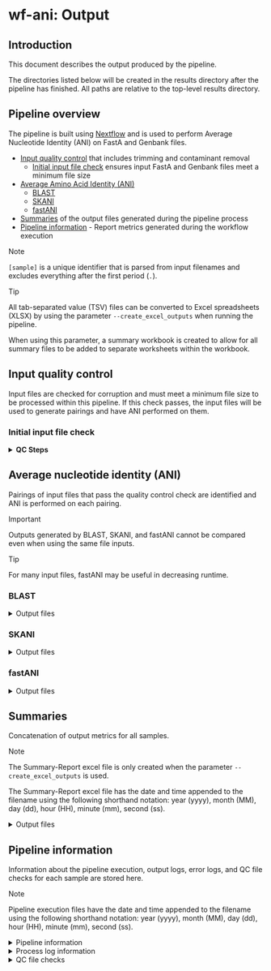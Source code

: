 # wf-ani: Output

## Introduction

This document describes the output produced by the pipeline.

The directories listed below will be created in the results directory after the pipeline has finished. All paths are relative to the top-level results directory.

## Pipeline overview

The pipeline is built using [Nextflow](https://www.nextflow.io/) and is used to perform Average Nucleotide Identity (ANI) on FastA and Genbank files.

- [Input quality control](#input-quality-control) that includes trimming and contaminant removal
  - [Initial input file check](#initial-input-file-check) ensures input FastA and Genbank files meet a minimum file size
- [Average Amino Acid Identity (ANI)](#average-nucleotide-identity-ani)
  - [BLAST](#blast)
  - [SKANI](#skani)
  - [fastANI](#fastani)
- [Summaries](#summaries) of the output files generated during the pipeline process
- [Pipeline information](#pipeline-information) - Report metrics generated during the workflow execution

> [!NOTE]
> `[sample]` is a unique identifier that is parsed from input filenames and excludes everything after the first period (`.`).

> [!TIP]
> All tab-separated value (TSV) files can be converted to Excel spreadsheets (XLSX) by using the parameter `--create_excel_outputs` when running the pipeline.
>
> When using this parameter, a summary workbook is created to allow for all summary files to be added to separate worksheets within the workbook.

## Input quality control

Input files are checked for corruption and must meet a minimum file size to be processed within this pipeline. If this check passes, the input files will be used to generate pairings and have ANI performed on them.

### Initial input file check

<details markdown="1">
<summary><strong>QC Steps</strong></summary>

- Input files are checked to ensure that they meet a minimum file size to be processed within this pipeline `[Default: 45k]`. This is to prevent unusually small input sets from wasting compute time processing data that will not yield usable results.

</details>

## Average nucleotide identity (ANI)

Pairings of input files that pass the quality control check are identified and ANI is performed on each pairing.

> [!IMPORTANT]
> Outputs generated by BLAST, SKANI, and fastANI cannot be compared even when using the same file inputs.

> [!TIP]
> For many input files, fastANI may be useful in decreasing runtime.

### BLAST

<details markdown="1">
<summary>Output files</summary>

- `ANI/BLAST`
  - `pairs.[tsv,xlsx]`: List of all pairings to be performed.
  - `queries.[tsv,xlsx]`: List of query proteome(s) `(query vs reference panel workflow)`.
  - `references.[tsv,xlsx]`: List of reference genomes `(query vs reference panel workflow)`.
  - `genomes.[tsv,xlsx]`: List of input genomes that passed quality control checks `(all vs all workflow)`.
- `ANI/BLAST/[pair1]-[pair2]`
  - `ani.[pair2],[pair1].stats.tab`: ANI summary of each pair, including the combined bidirectional ANI.
  - `blast.[pair2],[pair1].tab`: BLAST output of each fragment of [pair2] vs reference [pair1].
  - `blast.[pair1],[pair2].tab`: BLAST output of each fragment of [pair1] vs reference [pair2].
  - `blast.[pair2],[pair1].filt.tab`: Filtered BLAST output.
  - `blast.[pair2],[pair1].filt.two-way.tab`: Filtered bidirectional BLAST output.

</details>

### SKANI

<details markdown="1">
<summary>Output files</summary>

- `ANI/SKANI`
  - `pairs.[tsv,xlsx]`: List of all pairings to be performed
  - `queries.[tsv,xlsx]`: List of query proteome(s) `(query vs reference panel workflow)`
  - `references.[tsv,xlsx]`: List of reference genomes `(query vs reference panel workflow)`
  - `genomes.[tsv,xlsx]`: List of input genomes that passed quality control checks `(all vs all workflow)`
- `ANI/SKANI/[pair1]-[pair2]`
  - `skani.[pair1]-[pair2].[tsv,xlsx]`: Output of [pair1] vs reference [pair2] when using SKANI to perform ANI.

</details>

### fastANI

<details markdown="1">
<summary>Output files</summary>

- `ANI/fastANI`
  - `pairs.[tsv,xlsx]`: List of all pairings to be performed
  - `queries.[tsv,xlsx]`: List of query proteome(s) `(query vs reference panel workflow)`
  - `references.[tsv,xlsx]`: List of reference genomes `(query vs reference panel workflow)`
  - `genomes.[tsv,xlsx]`: List of input genomes that passed quality control checks `(all vs all workflow)`
- `ANI/fastANI/[pair1]-[pair2]`
  - `fastani.[pair1]-[pair2].[tsv,xlsx]`: Output of [pair1] vs reference [pair2] when using fastANI to perform ANI.

</details>


## Summaries

Concatenation of output metrics for all samples.

> [!NOTE]
> The Summary-Report excel file is only created when the parameter `--create_excel_outputs` is used.
>
> The Summary-Report excel file has the date and time appended to the filename using the following shorthand notation: year (yyyy), month (MM), day (dd), hour (HH), minute (mm), second (ss).

<details markdown="1">
<summary>Output files</summary>

- `Summaries/`
  - `Summary.ANI.[tsv,xlsx]`: Summary of ANI results for all samples.
  - `Summary.QC_File_Checks.[tsv,xlsx]`: Summary of all QC file checks detailing if a sample passes or fails each process.
  - `Summary-Report_yyyy-MM-dd_HH-mm-ss.xlsx`: Excel workbook where each file in the Summaries directory is added to a separate worksheet within the workbook.

</details>

## Pipeline information

Information about the pipeline execution, output logs, error logs, and QC file checks for each sample are stored here.

> [!NOTE]
> Pipeline execution files have the date and time appended to the filename using the following shorthand notation: year (yyyy), month (MM), day (dd), hour (HH), minute (mm), second (ss).

<details markdown="1">
<summary>Pipeline information</summary>

- `pipeline_info/`
  - `software_versions.yml`: Summary of the software packages used in each process and their version information.
  - `nextflow_log.[job_id].txt`: Execution log file produced by Nextflow.
  - `ANII_[num_of_samples].o[job_id]`: Output log file produced by the job scheduler.
  - `ANI_[num_of_samples].e[job_id]`: Error log file produced by the job scheduler.
  - `pipeline_dag_yyyy-MM-dd_HH-mm-ss.html`: Direct acrylic graph (DAG) image of the workflow that gives a visual representation of how each process connects to each other.
  - `execution_trace_yyyy-MM-dd_HH-mm-ss.txt`: Text-based summary report detailing the work directory hash, runtime, CPU usage, memory usage, etc. for each process.
  - `execution_report_yyyy-MM-dd_HH-mm-ss.html`: Summary report of all processes, including processes that passed/failed, resource usage, etc.
  - `execution_timeline_yyyy-MM-dd_HH-mm-ss.html`: Summary report detailing the runtime and memory usage of each process.
  -

</details>

<details markdown="1">
<summary>Process log information</summary>

- `pipeline_info/process_logs/`
  - `[sample].[process].command.out`: Output log file for each sample in each process.
  - `[sample].[process].command.err`: Error log file for each sample in each process.

</details>

<details markdown="1">
<summary>QC file checks</summary>

- `pipeline_info/qc_file_checks/`
  - `[sample].Initial_Input_File.[tsv,xlsx]`: Details if input FastA or Genbank file meet the minimum file size criteria for the pipeline `[Default: 45k]`.

</details>
